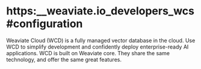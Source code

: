 # https:\_\_weaviate.io_developers_wcs#configuration

Weaviate Cloud (WCD) is a fully managed vector database in the cloud. Use WCD to simplify development and confidently deploy enterprise-ready AI applications. WCD is built on Weaviate core. They share the same technology, and offer the same great features.
